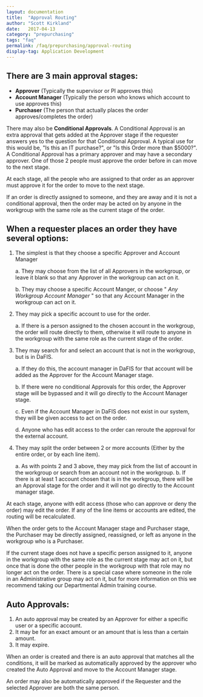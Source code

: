 ```yaml
---
layout: documentation
title:  "Approval Routing"
author: "Scott Kirkland"
date:   2017-04-13
category: "prepurchasing"
tags: "faq"
permalink: /faq/prepurchasing/approval-routing
display-tag: Application Development
---
```


## There are 3 main approval stages:

   - **Approver** (Typically the supervisor or PI approves this)
   - **Account Manager** (Typically the person who knows which account to use approves this)
   - **Purchaser** (The person that actually places the order approves/completes the order)
   
There may also be **Conditional Approvals**. A Conditional Approval is an extra approval that gets added at the Approver stage if the requester answers yes to the question for that Conditional Approval. A typical use for this would be, "Is this an IT purchase?", or "Is this Order more than $5000?". A Conditional Approval has a primary approver and may have a secondary approver. One of those 2 people must approve the order before in can move to the next stage.

At each stage, all the people who are assigned to that order as an approver must approve it for the order to move to the next stage.

If an order is directly assigned to someone, and they are away and it is not a conditional approval, then the order may be acted on by anyone in the workgroup with the same role as the current stage of the order.

## When a requester places an order they have several options:

   1. The simplest is that they choose a specific Approver and Account Manager
   
      a. They may choose from the list of all Approvers in the workgroup, or leave it blank so that any Approver in the workgroup can act on it.
      
      b. They may choose a specific Account Manger, or choose " *Any Workgroup Account Manager* " so that any Account Manager in the workgroup can act on it.
      
   2. They may pick a specific account to use for the order.
   
      a. If there is a person assigned to the chosen account in the workgroup, the order will route directly to them, otherwise it will route to anyone in the workgroup with the same role as the current stage of the order.
      
   3. They may search for and select an account that is not in the workgroup, but is in DaFIS.
   
      a. If they do this, the account manager in DaFIS for that account will be added as the Approver for the Account Manager stage.
      
      b. If there were no conditional Approvals for this order, the Approver stage will be bypassed and it will go directly to the Account Manager stage.
      
      c. Even if the Account Manager in DaFIS does not exist in our system, they will be given access to act on the order.
      
      d. Anyone who has edit access to the order can reroute the approval for the external account. 
      
   4. They may split the order between 2 or more accounts (Either by the entire order, or by each line item).
   
      a. As with points 2 and 3 above, they may pick from the list of account in the workgroup or search from an account not in the workgroup.
      b. If there is at least 1 account chosen that is in the workgroup, there will be an Approval stage for the order and it will not go directly to the Account manager stage.
      
At each stage, anyone with edit access (those who can approve or deny the order) may edit the order. If any of the line items or accounts are edited, the routing will be recalculated.

When the order gets to the Account Manager stage and Purchaser stage, the Purchaser may be directly assigned, reassigned, or left as anyone in the workgroup who is a Purchaser.

If the current stage does not have a specific person assigned to it, anyone in the workgroup with the same role as the current stage may act on it, but once that is done the other people in the workgroup with that role may no longer act on the order. There is a special case where someone in the role in an Administrative group may act on it, but for more information on this we recommend taking our Departmental Admin training course.

## Auto Approvals:

   1. An auto approval may be created by an Approver for either a specific user or a specific account.
   2. It may be for an exact amount or an amount that is less than a certain amount.
   3. It may expire.
   
When an order is created and there is an auto approval that matches all the conditions, it will be marked as automatically approved by the approver who created the Auto Approval and move to the Account Manager stage.

An order may also be automatically approved if the Requester and the selected Approver are both the same person. 

